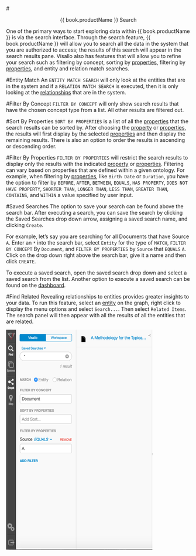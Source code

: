 #<center> {{ book.productName }} Search </center>

One of the primary ways to start exploring data within {{ book.productName }} is via the search interface. Through the
search feature, {{ book.productName }} will allow you to search all the data in the system that you are authorized
to access; the results of this search will appear in the search results pane. Visallo also has features that will allow
 you to refine your search such as filtering by concept, sorting by [properties](properties.md),
filtering by [properties](properties.md), and entity and relation match searches.


#Entity Match
An `ENTITY MATCH SEARCH` will only look at the entities that are in the system and if a `RELATION MATCH SEARCH` is executed,
then it is only looking at the [relationships](edges.md) that are in the system.


#Filter By Concept
`FILTER BY CONCEPT` will only show search results that have the chosen concept type from a list. All other results are
filtered out.


#Sort By Properties
`SORT BY PROPERTIES` is a list of all the [properties](properties.md) that the search results
can be sorted by. After choosing the [property](properties.md) or [properties](properties.md), the results will first
display by the selected [properties](properties.md) and then display the remaining results. There is also an option to
order the results in ascending or descending order.


#Filter By Properties
`FILTER BY PROPERTIES` will restrict the search results to display only the results with the indicated
[property](properties.md) or [properties](properties.md). Filtering can vary based on properties that are defined
within a given ontology. For example, when filtering by [properties](properties.md), like `Birth Date`
or `Duration`, you have the option to filter by `BEFORE`, `AFTER`, `BETWEEN`, `EQUALS`, `HAS
PROPERTY`, `DOES NOT HAVE PROPERTY`, `SHORTER THAN`, `LONGER THAN`, `LESS THAN`, `GREATER THAN`, `CONTAINS`, and `WITHIN`
a value specified by user input.


#Saved Searches
The option to save your search can be found above the search bar. After executing a search, you can save the search by
clicking the Saved Searches drop down arrow, assigning a saved search name, and clicking `Create`.

For example, let’s say you are searching for all Documents that have Source `A`. Enter an `*` into the search bar, select `Entity` for
the type of `MATCH`, `FILTER BY CONCEPT` By `Document`, and `FILTER BY PROPERTIES` by `Source` that `EQUALS` `A`.
Click on the drop down right above the search bar, give it a name and then click `CREATE`.

To execute a saved search, open the saved search drop down and select a saved search from the list. Another option to execute
a saved search can be found on the [dashboard](dashboards.md).


#Find Related
Revealing relationships to entities provides greater insights to your data. To run this feature, select an [entity](vertices.md)
on the graph, right click to display the menu options and select `Search...`. Then select `Related Items`. The search panel will
then appear with all the results of all the entities that are related.


<img src = images/filled-out-search.png width="400" height="600">

<!--
TODO:
- saved search
- text
- concept filtering
- property filtering
    - has/does not have
    - contains
    - equals
    - less than
    - greater than
    - between
    - geolocation and radius
-->
